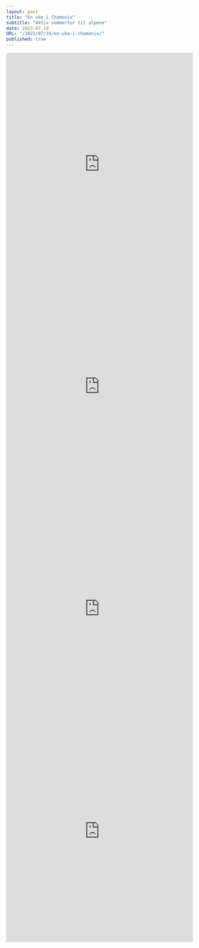 ```yaml
---
layout: post
title: "En uke i Chamonix"
subtitle: "Aktiv sommertur til alpene"
date: 2023-07-19
URL: "/2023/07/19/en-uke-i-chamonix/"
published: true
---
```


<iframe width="100%" height="600" frameBorder="0" src="https://fatmap.com/routeid/3346452/tete-de-bellachat?fmid=em"></iframe>

<iframe width="100%" height="600" frameBorder="0" src="https://fatmap.com/routeid/3347610/sentier-des-gardes?fmid=em"></iframe>

<iframe width="100%" height="600" frameBorder="0" src="https://fatmap.com/routeid/3351917/le-brevent-loop?fmid=em"></iframe>

<iframe width="100%" height="600" frameBorder="0" src="https://fatmap.com/routeid/3357750/mer-de-glace-half-grand-balcon-norh-traverse?fmid=em"></iframe>

